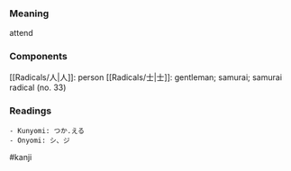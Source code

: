 ### Meaning

attend

### Components

[[Radicals/人|人]]: person [[Radicals/士|士]]: gentleman; samurai; samurai radical (no. 33)

### Readings

```
- Kunyomi: つか.える
- Onyomi: シ、ジ
```

#kanji